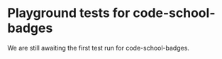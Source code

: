 # Playground tests for code-school-badges
We are still awaiting the first test run for code-school-badges.
